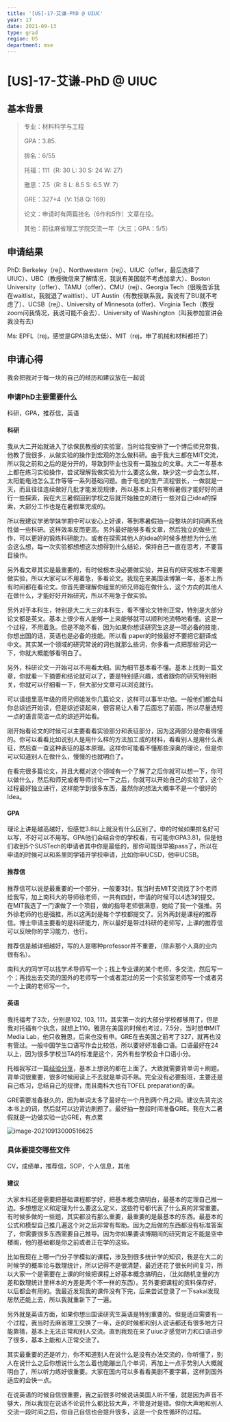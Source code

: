 ```yaml
---
title: '[US]-17-艾谦-PhD @ UIUC'
year: 17
date: 2021-09-13
type: grad
region: US
department: mse
---
```


# [US]-17-艾谦-PhD @ UIUC



## 基本背景

>专业：材料科学与工程
>
>GPA：3.85. 
>
>排名：6/55
>
>托福：111（R: 30 L: 30 S: 24 W: 27）
>
>雅思：7.5（R: 8 L: 8.5 S: 6.5 W: 7）
>
>GRE：327+4（V: 158 Q: 169）
>
>论文：申请时有两篇挂名（6作和5作）文章在投。
>
>其他：前往麻省理工学院交流一年（大三；GPA：5/5）



## 申请结果

PhD: Berkeley（rej）、Northwestern（rej）、UIUC（offer，最后选择了UIUC）、UBC（教授微信来了解情况，我说有美国就不考虑加拿大）、Boston University（offer）、TAMU（offer）、CMU（rej）、Georgia Tech（很晚告诉我在waitlist，我就退了waitlist）、UT Austin（有教授联系我，我说有了BU就不考虑了）、UCSB（rej）、University of Minnesota (offer)、Virginia Tech（教授zoom问我情况，我说可能不会去）、University of Washington（叫我参加宣讲会我没有去）

Ms: EPFL（rej，感觉是GPA排名太低）、MIT（rej，申了机械和材料都拒了）



## 申请心得

我会把我对于每一块的自己的经历和建议放在一起说



### 申请PhD主要需要什么

科研，GPA，推荐信，英语



#### 科研

我从大二开始就进入了徐保民教授的实验室，当时给我安排了一个博后师兄带我，他教了我很多，从做实验的操作到宏观的怎么做科研。由于我大三都在MIT交流，所以我之前和之后的是分开的，导致到毕业也没有一篇独立的文章。大二一年基本上都在练习实验操作，尝试理解我做实验为什么要这么做，缺少这一步会怎么样，太阳能电池怎么工作等等一系列基础问题。由于电池的生产流程很长，一做就是一天，而且往往连续做好几批才能发现规律，所以基本上只有寒假暑假才能好好的进行一些探索，我在大三暑假回到学校之后就开始独立的进行一些对自己idea的探索，大部分工作也是在暑假里完成的。

所以我建议学弟学妹学期中可以安心上好课，等到寒暑假抽一段整块的时间再系统性做一些科研。这样效率反而更高。另外最好能够多看文章，然后独立的做些工作，可以更好的锻炼科研能力。或者在探索其他人的idea的时候多想想为什么他会这么想，每一次实验都想想这次想得到什么结论，保持自己一直在思考，不要盲目操作。

 

另外看文章其实是最重要的，有时候根本没必要做实验，并且有的研究根本不需要做实验，所以大家可以不用着急，多看论文。我现在来美国读博第一年，基本上所有时间都在看论文。你首先要理解你组里的师兄师姐在做什么，这个方向的其他人在做什么，才能好好开始研究，所以不用急于做实验。

另外对于本科生，特别是大二大三的本科生，看不懂论文特别正常，特别是大部分论文都是英文。基本上很少有人能够一上来能够就可以顺利地流畅地看懂。这是一个过程，不用着急。但是不能不看，因为如果你想读研究生这是一项必备的技能，你想出国的话，英语也是必备的技能。所以看 paper的时候最好不要把它翻译成中文。其实某一个领域的研究常说的词也就那么些词，你多看一点把那些词记一下，你就大概能够看明白了。

另外，科研论文一开始可以不用看太细。因为细节基本看不懂。基本上找到一篇文章，你就看一下摘要和结论就可以了，要是特别感兴趣，或者跟你的研究特别相关，你就可以仔细看一下，但大部分文章可以浏览就行。

可以请组里高年级的师兄师姐发你几篇论文，这样可以事半功倍。一般他们都会叫你总综述开始读，但是综述读起来，很容易让人看了后面忘了前面，所以尽量选短一点的语言简洁一点的综述开始看。

刚开始看论文的时候可以主要看看实验部分和表征部分，因为这两部分是你看得懂的。你可以看看比如说别人是用什么样的方法加工成的材料，看看别人是用什么表征，然后查一查这种表征的基本原理。这样你可能看不懂那些深奥的理论，但是你可以知道别人在做什么，慢慢的也就明白了。

在看完很多篇论文，并且大概对这个领域有一个了解了之后你就可以想一下，你可以做什么，然后和师兄或者导师讨论一下之后，你就可以开始自己的实验了，这个过程最好独立进行，这样能学到很多东西，虽然你的想法大概率不是一个很好的Idea。
 

 

#### GPA

理论上讲是越高越好，但感觉3.8以上就没有什么区别了。申的时候如果排名好可以写，不好可以不用写。GPA他们会结合你的学校看，有可能你GPA3.81，但是他们收到5个SUSTech的申请者其中你是最低的，那你可能很早被pass了，所以在申请的时候可以和系里同学错开学校申请，比如你申UCSD，他申UCSB。



#### 推荐信

推荐信可以说是最重要的一个部分，一般要3封。我当时去MIT交流找了3个老师给我写，加上南科大的导师徐老师，一共有四封，申请的时候可以4选3的提交。在MIT我选了一门课做了一个项目，做的指导老师很满意，她给了我一个强推。另外徐老师的也是强推，所以这两封是每个学校都提交了。另外两封是课程的推荐信。博士申请主要看的是科研能力，所以最好是带过科研的老师写，上课的推荐信可以反映你的学习能力，也行。

推荐信是越详细越好，写的人是哪种professor并不重要，（除非那个人真的业内很有名）。

南科大的同学可以找学术导师写一个；找上专业课的某个老师，多交流，然后写一个；再找出去交流的国外的老师写一个或者混过的另一个实验室老师写一个或者另一个上课的老师写一个。



#### 英语

我托福考了3次，分别是102, 103, 111，其实第一次的大部分学校都够用了，但是我对托福有个执念，就想上110。雅思在美国的时候也考过，7.5分，当时想申MIT Media Lab，他只收雅思，后来也没有申。GRE在去美国之前考了327，就再也没有管过。一般中国学生口语写作会比较低，所以要好好准备口语。口语最好在24以上，因为很多学校当TA的标准是这个，另外有些学校会卡口语小分。

托福我写过一篇[经验分享](https://zhuanlan.zhihu.com/p/336296223)，基本上想说的都在上面了。大致就需要背单词＋刷题。背单词很重要，很多时候阅读上不去就是单词不熟。完全没有必要报班，主要还是自己练习，总结自己的规律，而且南科大也有TOFEL preparation的课。

GRE需要准备挺久的，因为单词太多了最好在一个月到两个月之间。建议先背完这本书上的词，然后就可以边背边刷题了。最好抽一整段时间准备GRE。我在大二暑假就是一边做实验一边GRE，有点累

![image-20210913000516625]([US]-17-aiqian/image-20210913000516625.png)



### 具体要提交哪些文件

CV，成绩单，推荐信，SOP，个人信息，其他

 

#### 建议

大家本科还是需要把基础课程都学好，把基本概念搞明白，最基本的定理自己推一边。多想想定义和定理为什么要这么定义，这些符号都代表了什么真的非常重要。有时候多做的一些题，其实都没有那么重要，最重要的是最基本的东西。最基本的公式和模型自己推几遍这个对之后非常有帮助。因为之后做的东西都没有标准答案了，你需要很多东西需要自己推导。因为你如果要读博期间的研究肯定不能是空中楼阁，他的基础都是你之前或者正在学的这些。

比如我现在上哪一门分子学模拟的课程，涉及到很多统计学的知识，我是在大二的时候学的概率论与数理统计，所以记得不是很清楚，最近还花了很长时间复习，所以大家一个是需要在上课的时候把课程上好基本概念搞明白，（比如随机变量的方差和数理统计里样本的方差是两个不一样的东西）。另外要把课程的资料保存好，以后都会有用的。我最近发现我的课件没有下完，后来尝试登录了一下sakai发现居然还能上去，所以我就重新下了一遍。

另外就是英语方面，如果你想出国读研究生英语是特别重要的。但是适应需要有一个过程，我当时去麻省理工交换了一年，走的时候都和别人说话都还有很多地方只能靠猜，基本上无法正常和别人交流。直到我现在来了uiuc才感觉听力和口语进步了很多，基本上能和人正常交流了。

其实最重要的还是听力，你不知道别人在说什么是没有办法交流的，你听懂了，别人在说什么之后你想说什么怎么着也能蹦出几个单词，再加上一点手势别人大概就明白了，所以听力练好很重要。大家在国内可以多看看美剧不要字幕，这样到国外适应的会快一点。

在说英语的时候自信很重要，我之前很多时候说话美国人听不懂，就是因为声音不够大，所以我现在说话不论说什么都比较大声，不管是对是错。但你大声地和别人交流一段时间之后，你自己自信也会提升很多，这是一个良性循环的过程。

 

 
